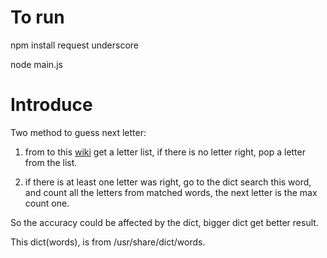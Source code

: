 # To run
npm install request underscore

node main.js

# Introduce
Two method to guess next letter:

1. from to this [wiki](http://en.wikipedia.org/wiki/Letter_frequencies) get a letter list, if there is no letter right, pop a letter from the list.

2. if there is at least one letter was right, go to the dict search this word, and count all the letters from matched words, the next letter is the max count one.


So the accuracy could be affected by the dict, bigger dict get better result.

This dict(words), is from /usr/share/dict/words.